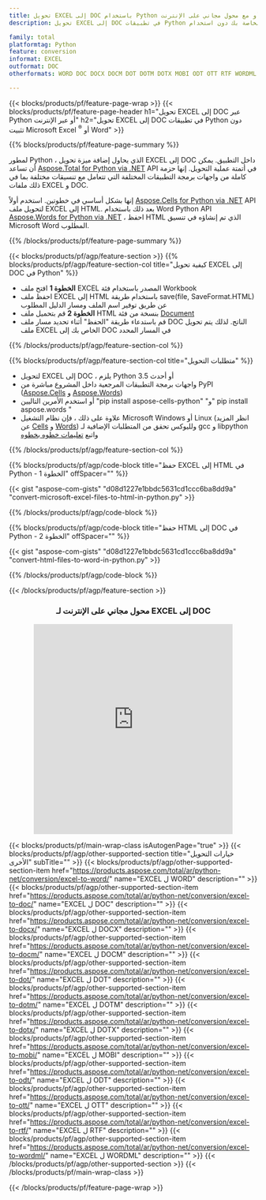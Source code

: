 ```yaml
---
title: تحويل EXCEL إلى DOC باستخدام Python أو مع محول مجاني على الإنترنت
description: تحويل EXCEL إلى DOC في تطبيقات Python الخاصة بك دون استخدام Microsoft Office أو عبر الإنترنت. اختبر محول CSV إلى POT على الإنترنت مجانًا بسرعة قبل دمج الكود. 

family: total
platformtag: Python
feature: conversion
informat: EXCEL
outformat: DOC
otherformats: WORD DOC DOCX DOCM DOT DOTM DOTX MOBI ODT OTT RTF WORDML

---
```

{{< blocks/products/pf/feature-page-wrap >}}
{{< blocks/products/pf/feature-page-header h1="تحويل EXCEL إلى DOC عبر Python أو عبر الإنترنت" h2="تحويل EXCEL إلى DOC في تطبيقات Python دون تثبيت Microsoft Excel <sup>&reg;</sup> أو Word" >}}

{{% blocks/products/pf/feature-page-summary %}}

لمطور Python ، الذي يحاول إضافة ميزة تحويل EXCEL إلى DOC داخل التطبيق. يمكن أن تساعد [Aspose.Total for Python via .NET](https://products.aspose.com/total/python-net/) API في أتمتة عملية التحويل. إنها حزمة كاملة من واجهات برمجة التطبيقات المختلفة التي تتعامل مع تنسيقات مختلفة بما في ذلك ملفات EXCEL و DOC.

إنها بشكل أساسي في خطوتين. استخدم أولاً [Aspose.Cells for Python via .NET](https://products.aspose.com/cells/python-net/) API لتحويل ملف EXCEL إلى HTML. بعد ذلك باستخدام Word Python API [Aspose.Words for Python via .NET](https://products.aspose.com/words/python-net/) ، احفظ HTML الذي تم إنشاؤه في تنسيق Microsoft Word المطلوب. 

{{% /blocks/products/pf/feature-page-summary %}}

{{< blocks/products/pf/agp/feature-section >}}
{{% blocks/products/pf/agp/feature-section-col title="كيفية تحويل EXCEL إلى DOC في Python" %}}
- **الخطوة 1** افتح ملف EXCEL المصدر باستخدام فئة Workbook
- احفظ ملف EXCEL إلى HTML باستخدام طريقة save(file, SaveFormat.HTML) عن طريق توفير اسم الملف ومسار الدليل المطلوب
-  **الخطوة 2** قم بتحميل ملف HTML بنسخة من فئة [Document](https://reference.aspose.com/words/python-net/aspose.words/document/)
-  قم باستدعاء طريقة "الحفظ" أثناء تحديد مسار ملف DOC الناتج. لذلك يتم تحويل ملف EXCEL الخاص بك إلى DOC في المسار المحدد

{{% /blocks/products/pf/agp/feature-section-col %}}

{{% blocks/products/pf/agp/feature-section-col title="متطلبات التحويل" %}}

- لتحويل EXCEL إلى DOC ، يلزم Python 3.5 أو أحدث
- واجهات برمجة التطبيقات المرجعية داخل المشروع مباشرة من PyPI ([Aspose.Cells](https://pypi.org/project/aspose-cells-python/) و [Aspose.Words](https://pypi.org/project/aspose-words/))
-  أو استخدم الأمرين التاليين "pip install aspose-cells-python" "و" pip install aspose.words "
-  علاوة على ذلك ، فإن نظام التشغيل Microsoft Windows أو Linux (انظر المزيد عن [Cells](https://docs.aspose.com/cells/python-net/getting-started/#installation) و [Words](https://docs.aspose.com/words/python-net/system-requirements/)) ولليوكس تحقق من المتطلبات الإضافية لـ gcc و libpython واتبع [تعليمات خطوه بخطوه](https://docs.aspose.com/words/python-net/installation/)
 

{{% /blocks/products/pf/agp/feature-section-col %}}

{{% blocks/products/pf/agp/code-block title="حفظ EXCEL إلى HTML في Python - الخطوة 1" offSpacer="" %}}

{{< gist "aspose-com-gists" "d08d1227e1bbdc5631cd1ccc6ba8dd9a" "convert-microsoft-excel-files-to-html-in-python.py" >}}

{{% /blocks/products/pf/agp/code-block %}}

{{% blocks/products/pf/agp/code-block title="حفظ HTML إلى DOC في Python - الخطوة 2" offSpacer="" %}}

{{< gist "aspose-com-gists" "d08d1227e1bbdc5631cd1ccc6ba8dd9a" "convert-html-files-to-word-in-python.py" >}}

{{% /blocks/products/pf/agp/code-block %}}

{{< /blocks/products/pf/agp/feature-section >}}
<div class="container-fluid agp-content bg-white aboutfile box-1 vh100 section nopbtm">
<div class=container>
<div class=row>
<div class="demobox tc col-md-12 padding-0" align="center">

<h3>محول مجاني على الإنترنت لـ EXCEL إلى DOC</h3>

<iframe style="border: none; height: 426px;" scrolling="no" src="https://total-conversion-app-65z5r2lp.qa.k8s.dynabic.com/?to=doc&from=xlsx" id="child-iframe" width="80%"></iframe>

</div></div>
</div></div>

{{< blocks/products/pf/main-wrap-class isAutogenPage="true" >}}
{{< blocks/products/pf/agp/other-supported-section title="خيارات التحويل الأخرى" subTitle="" >}}
{{< blocks/products/pf/agp/other-supported-section-item href="https://products.aspose.com/total/ar/python-net/conversion/excel-to-word/" name="EXCEL ل WORD" description="" >}}
{{< blocks/products/pf/agp/other-supported-section-item href="https://products.aspose.com/total/ar/python-net/conversion/excel-to-doc/" name="EXCEL ل DOC" description="" >}}
{{< blocks/products/pf/agp/other-supported-section-item href="https://products.aspose.com/total/ar/python-net/conversion/excel-to-docx/" name="EXCEL ل DOCX" description="" >}}
{{< blocks/products/pf/agp/other-supported-section-item href="https://products.aspose.com/total/ar/python-net/conversion/excel-to-docm/" name="EXCEL ل DOCM" description="" >}}
{{< blocks/products/pf/agp/other-supported-section-item href="https://products.aspose.com/total/ar/python-net/conversion/excel-to-dot/" name="EXCEL ل DOT" description="" >}}
{{< blocks/products/pf/agp/other-supported-section-item href="https://products.aspose.com/total/ar/python-net/conversion/excel-to-dotm/" name="EXCEL ل DOTM" description="" >}}
{{< blocks/products/pf/agp/other-supported-section-item href="https://products.aspose.com/total/ar/python-net/conversion/excel-to-dotx/" name="EXCEL ل DOTX" description="" >}}
{{< blocks/products/pf/agp/other-supported-section-item href="https://products.aspose.com/total/ar/python-net/conversion/excel-to-mobi/" name="EXCEL ل MOBI" description="" >}}
{{< blocks/products/pf/agp/other-supported-section-item href="https://products.aspose.com/total/ar/python-net/conversion/excel-to-odt/" name="EXCEL ل ODT" description="" >}}
{{< blocks/products/pf/agp/other-supported-section-item href="https://products.aspose.com/total/ar/python-net/conversion/excel-to-ott/" name="EXCEL ل OTT" description="" >}}
{{< blocks/products/pf/agp/other-supported-section-item href="https://products.aspose.com/total/ar/python-net/conversion/excel-to-rtf/" name="EXCEL ل RTF" description="" >}}
{{< blocks/products/pf/agp/other-supported-section-item href="https://products.aspose.com/total/ar/python-net/conversion/excel-to-wordml/" name="EXCEL ل WORDML" description="" >}}
{{< /blocks/products/pf/agp/other-supported-section >}}
{{< /blocks/products/pf/main-wrap-class >}}

{{< /blocks/products/pf/feature-page-wrap >}}